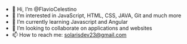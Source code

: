 - 👋 Hi, I’m @FlavioCelestino
- 👀 I’m interested in JavaScript, HTML, CSS, JAVA, Git and much more
- 🌱 I’m currently learning Javascript and Angular
- 💞️ I’m looking to collaborate on applications and websites
- 📫 How to reach me: solarisdev23@gmail.com

<!---
FlavioCelestino/FlavioCelestino is a ✨ special ✨ repository because its `README.md` (this file) appears on your GitHub profile.
You can click the Preview link to take a look at your changes.
--->
